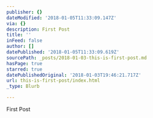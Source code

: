```yaml
---
publisher: {}
dateModified: '2018-01-05T11:33:09.147Z'
via: {}
description: First Post
title: ''
inFeed: false
author: []
datePublished: '2018-01-05T11:33:09.619Z'
sourcePath: _posts/2018-01-03-this-is-first-post.md
hasPage: true
starred: true
datePublishedOriginal: '2018-01-03T19:46:21.717Z'
url: this-is-first-post/index.html
_type: Blurb

---
```

First Post